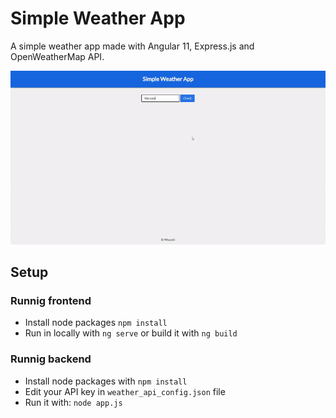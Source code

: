 # Simple Weather App
A simple weather app made with Angular 11, Express.js and OpenWeatherMap API.

![Simple Weather App Demo](demo/app_demo.gif)

## Setup
### Runnig frontend
* Install node packages `npm install`
* Run in locally with `ng serve` or build it with `ng build`

### Runnig backend
* Install node packages with `npm install`
* Edit your API key in `weather_api_config.json` file
* Run it with: `node app.js`